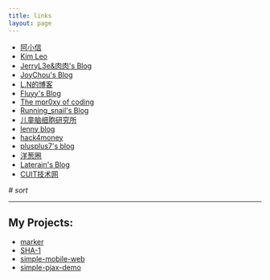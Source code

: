 ```yaml
---
title: links
layout: page
---
```


* <a href="http://ashin.sinaapp.com" target="_blank">阿小信</a>
* <a href="http://kimleo.lofter.com/" target="_blank">Kim Leo</a>
* <a href="http://www.jerryl3e.com/" target="_blank">JerryL3e&amp;肉肉's Blog</a>
* <a href="http://www.joychou.org/" target="_blank">JoyChou's Blog</a>
* <a href="http://lanu.sinaapp.com" target="_blank">L.N的博客</a>
* <a href="http://fluyy.net/" target="_blank">Fluyy's Blog</a>
* <a href="http://blog.mpr0xy.com/" target="_blank">The mpr0xy of coding</a>
* <a href="http://snailsky.me/" target="_blank">Running_snail's Blog</a>
* <a href="http://http://happytree.farbox.com/" target="_blank">儿童脑细胞研究所</a>
* <a href="http://lenny.sinaapp.com/" target="_blank">lenny blog</a>
* <a href="http://hack4money.org/" target="_blank">hack4money</a>
* <a href="http://plusplus7.com/" target="_blank">plusplus7's blog</a>
* <a href="http://ycong.org/" target="_blank">洋葱圈</a>
* <a href="http://laterain.sinaapp.com/" target="_blank">Laterain's Blog</a>
* <a href="http://tech.cuit.edu.cn/old_tech/" target="_blank">CUIT技术网</a>

*# sort*

---

## My Projects:

* [marker](https://github.com/linkgod/marker)
* [SHA-1](https://github.com/linkgod/SHA-1)
* [simple-mobile-web](https://github.com/linkgod/simple-mobile-web)
* [simple-pjax-demo](https://github.com/linkgod/simple-pjax-demo)
